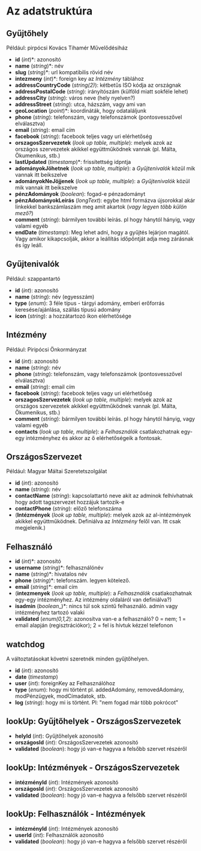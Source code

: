 # Az adatstruktúra

## Gyűjtőhely
Például: pirpócsi Kovács Tihamér Művelődésiház
* __id__ (_int_)*:  azonosító
* __name__ (_string_)*: név
* __slug__ (_string_)*: url kompatibilis rövid név
* __intezmeny__ (_int_)*: foreign key az _Intézmény_ táblához
* __addressCountryCode__ (_string(2)_): kétbetűs ISO kódja az országnak
* __addressPostalCode__ (_string_): irányítószám (külföld miatt sokféle lehet)
* __addressCity__ (_string_): város neve (hely nyelven?)
* __addressStreet__ (_string_): utca, házszám, vagy ami van
* __geoLocation__ (_point_)*: koordináták, hogy odataláljunk
* __phone__ (_string_): telefonszám, vagy telefonszámok (pontosvesszővel elválasztva)
* __email__ (_string_): email cím
* __facebook__ (_string_): facebook teljes vagy uri elérhetőség
* __orszagosSzervezetek__ (_look up table, multiple_): melyek azok az országos szervezetek akikkel együttműködnek vannak (pl. Málta, Ökumenikus, stb.)
* __lastUpdated__ (_timestamp_)*: frissítettség idpntja
* __adományokJöhetnek__ (_look up table, multiple_): a _Gyűjtenivalók_ közül mik vannak itt beikszelve
* __adományokNeJöjjenek__ (_look up table, multiple_): a _Gyűjtenivalók_ közül mik vannak itt beikszelve
* __pénzAdományok__ (_boolean_): fogad-e pénzadományt
* __pénzAdományokLeírás__ (_longText_): egybe html formázva újsorokkal akár linkekkel bankszámlaszám meg amit akartok (_vagy legyen több külön mező?_)
* __comment__ (_string_): bármilyen további leírás. pl hogy hánytól hányig, vagy valami egyéb
* __endDate__ (_timestamp_): Meg lehet adni, hogy a gyűjtés lejárjon magától. Vagy amikor kikapcsolják, akkor a leállítás időpőntját adja meg zárásnak és így leáll.

## Gyűjtenivalók
Például: szappantartó
* __id__ (_int_):  azonosító
* __name__ (_string_): név (egyesszám)
* __type__ (_enum_): 3 féle típus - tárgyi adomány, emberi erőforrás keresése/ajánlása, szállás típusú adomány
* __icon__ (_string_): a hozzátartozó ikon elérhetősége

## Intézmény
Például: Piripócsi Önkormányzat
* __id__ (_int_):  azonosító
* __name__ (_string_): név
* __phone__ (_string_): telefonszám, vagy telefonszámok (pontosvesszővel elválasztva)
* __email__ (_string_): email cím
* __facebook__ (_string_): facebook teljes vagy uri elérhetőség
* __orszagosSzervezetek__ (_look up table, multiple_): melyek azok az országos szervezetek akikkel együttműködnek vannak (pl. Málta, Ökumenikus, stb.)
* __comment__ (_string_): bármilyen további leírás. pl hogy hánytól hányig, vagy valami egyéb
* __contacts__ (_look up table, multiple_): a _Felhasználók_ csatlakozhatnak egy-egy intézményhez és akkor az ő elérhetőségeik a fontosak.


## OrszágosSzervezet
Például: Magyar Máltai Szeretetszolgálat
* __id__ (_int_):  azonosító
* __name__ (_string_): név
* __contactName__ (_string_): kapcsolattartó neve akit az adminok felhívhatnak hogy adott tagszervezet hozzájuk tartozik-e
* __contactPhone__ (_string_): előző telefonszáma
* (__Intézmények__ (_look up table, multiple_): melyek azok az al-intézmények akikkel együttműködnek. Definiálva az _Intézmény_ felől van. Itt csak megjelenik.)

## Felhasználó
* __id__ (_int_)*:  azonosító
* __username__ (_string_)*: felhasználónév
* __name__ (_string_)*: hivatalos név
* __phone__ (_string_)*: telefonszám. legyen kötelező.
* __email__ (_string_)*: email cím
* (__intezmenyek__ (_look up table, multiple_): a _Felhasználók_ csatlakozhatnak egy-egy intézményhez. Az intézmény oldaláról van definiálva?)
* __isadmin__ (_boolean__)*: nincs túl sok szintű felhasználó. admin vagy intézményhez tartozó valaki
* __validated__ (_enum(0,1,2_): azonosítva van-e a felhasználó? 0 = nem; 1 = email alapján (regisztrációkor); 2 = fel is hívtuk kézzel telefonon

## watchdog
A változtatásokat követni szeretnék minden gyűjtőhelyen.
* __id__ (_int_):  azonosító
* __date__ (_timestamp_)
* __user__ (_int_): foreignKey az Felhasználóhoz
* __type__ (_enum_): hogy mi történt pl. addedAdomány, removedAdomány, modPénzügyek, modCímadatok, stb.
* __log__ (_string_): hogy mi is történt. Pl: "nem fogad már több pokrócot"

## lookUp: Gyűjtőhelyek - OrszágosSzervezetek
* __helyId__ (_int_):  Gyűjtőhelyek azonosító
* __országosId__ (_int_):  OrszágosSzervezetek azonosító
* __validated__ (_boolean_): hogy jó van-e hagyva a felsőbb szervet részéről

## lookUp: Intézmények - OrszágosSzervezetek
* __intézményId__ (_int_):  Intézmények azonosító
* __országosId__ (_int_):  OrszágosSzervezetek azonosító
* __validated__ (_boolean_): hogy jó van-e hagyva a felsőbb szervet részéről

## lookUp: Felhasználók - Intézmények
* __intézményId__ (_int_):  Intézmények azonosító
* __userId__ (_int_):  Felhasználók azonosító
* __validated__ (_boolean_): hogy jó van-e hagyva a felsőbb szervet részéről
